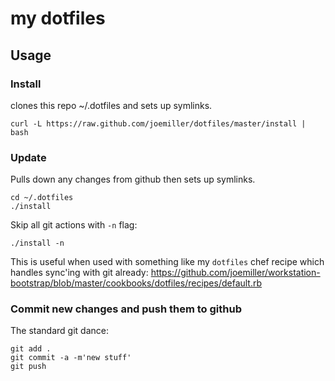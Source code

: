 my dotfiles
===========

Usage
-----

### Install
clones this repo ~/.dotfiles and sets up symlinks.

    curl -L https://raw.github.com/joemiller/dotfiles/master/install | bash

### Update
Pulls down any changes from github then sets up symlinks.

    cd ~/.dotfiles
    ./install

Skip all git actions with `-n` flag:

    ./install -n

This is useful when used with something like my `dotfiles` chef recipe
which handles sync'ing with git already:
https://github.com/joemiller/workstation-bootstrap/blob/master/cookbooks/dotfiles/recipes/default.rb

### Commit new changes and push them to github

The standard git dance:

    git add .
    git commit -a -m'new stuff'
    git push 
